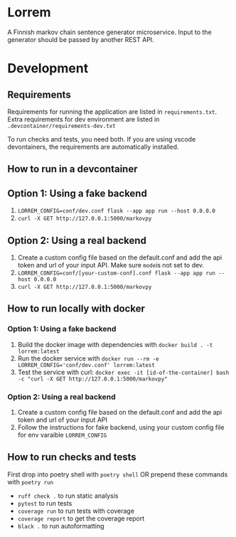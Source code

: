 # Lorrem

A Finnish markov chain sentence generator microservice. Input to the generator should be passed by another REST API.

# Development

## Requirements
Requirements for running the application are listed in `requirements.txt`.
Extra requirements for dev environment are listed in `.devcontainer/requirements-dev.txt`

To run checks and tests, you need both. If you are using vscode devontainers, the requirements are automatically installed. 

## How to run in a devcontainer 

## Option 1: Using a fake backend

1. `LORREM_CONFIG=conf/dev.conf flask --app app run --host 0.0.0.0`
2. `curl -X GET http://127.0.0.1:5000/markovpy`

## Option 2: Using a real backend

1. Create a custom config file based on the default.conf and add the api token and url of your input API. Make sure `mode`is not set to dev. 
1. `LORREM_CONFIG=conf/[your-custom-conf].conf flask --app app run --host 0.0.0.0`
2. `curl -X GET http://127.0.0.1:5000/markovpy`

## How to run locally with docker

### Option 1: Using a fake backend
1. Build the docker image with dependencies with `docker build . -t lorrem:latest`
2. Run the docker service with `docker run --rm -e LORREM_CONFIG='conf/dev.conf' lorrem:latest`
3. Test the service with curl: `docker exec -it [id-of-the-container] bash -c "curl -X GET http://127.0.0.1:5000/markovpy"`

### Option 2: Using a real backend
1. Create a custom config file based on the default.conf and add the api token and url of your input API
2. Follow the instructions for fake backend, using your custom config file for env varaible `LORREM_CONFIG`


## How to run checks and tests

First drop into poetry shell with `poetry shell` OR prepend these commands with `poetry run`

* `ruff check .` to run static analysis
* `pytest` to run tests
* `coverage run` to run tests with coverage
* `coverage report` to get the coverage report
* `black .` to run autoformatting
